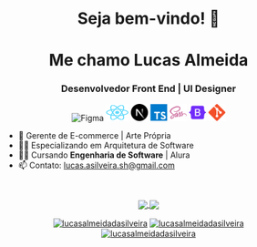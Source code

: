 <h1 align="center">Seja bem-vindo! 👋</h1>
<h1 align="center">Me chamo Lucas Almeida</h1>
<h3 align="center">Desenvolvedor Front End | UI Designer</h3>

<p align="center">
  <img src="https://cdn.jsdelivr.net/gh/devicons/devicon/icons/figma/figma-original.svg" alt="Figma" width="40" height="30"/>
  <img src="https://raw.githubusercontent.com/devicons/devicon/master/icons/react/react-original.svg" alt="React" width="40" height="30"/>
  <img src="https://raw.githubusercontent.com/devicons/devicon/master/icons/nextjs/nextjs-original.svg" alt="Nextjs" width="30" height="30"/>
  <img src="https://raw.githubusercontent.com/devicons/devicon/master/icons/typescript/typescript-original.svg" alt="Typescript"  width="30" height="30"/>
  <img src="https://raw.githubusercontent.com/devicons/devicon/master/icons/sass/sass-original.svg" alt="sass"  width="30" height="30"/>
  <img src="https://raw.githubusercontent.com/devicons/devicon/master/icons/bootstrap/bootstrap-plain.svg" alt="bootstrap" width="30" height="30"/>
  <img src="https://raw.githubusercontent.com/devicons/devicon/master/icons/git/git-original.svg" alt="git" width="30" height="30"/>
</p>

- 🔭 Gerente de E-commerce | Arte Própria
- 👨‍💻 Especializando em Arquitetura de Software
- 👨‍🎓 Cursando <strong>Engenharia de Software</strong> | Alura
- 📫 Contato: lucas.asilveira.sh@gmail.com
<br/>

<p align="center">
  <a href="https://github.com/anuraghazra/github-readme-stats">
    <img
      align="center"
      height="165"
      src="https://github-readme-stats.vercel.app/api?username=lucasAlmeidaSilveira&show_icons=true&hide_border=true&theme=default"
    />
  </a>
  <a href="https://github.com/anuraghazra/github-readme-stats">
    <img
      align="center"
      height="165"
      src="https://github-readme-stats.vercel.app/api/top-langs/?username=lucasAlmeidaSilveira&layout=compact&hide_border=true&theme=default"
    />
  </a>
</p>

<p align="center">
<a href="https://www.linkedin.com/in/lucasalmeidadasilveira/" target="blank"><img align="center" src="https://cdn.jsdelivr.net/npm/simple-icons@3.0.1/icons/linkedin.svg" alt="lucasalmeidadasilveira" height="20" width="20" /></a>
<a href="https://www.fb.com/LucasxxAlmeida/" target="blank"><img align="center" src="https://cdn.jsdelivr.net/npm/simple-icons@3.0.1/icons/facebook.svg" alt="lucasalmeidadasilveira" height="20" width="20" /></a>
<a href="https://instagram.com/lucas_asilveira" target="blank"><img align="center" src="https://cdn.jsdelivr.net/npm/simple-icons@3.0.1/icons/instagram.svg" alt="lucasalmeidadasilveira" height="20" width="20" /></a>
</p>


